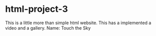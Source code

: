 # html-project-3
This is a little more than simple html website. This has a implemented a video and a gallery.
Name: Touch the Sky
